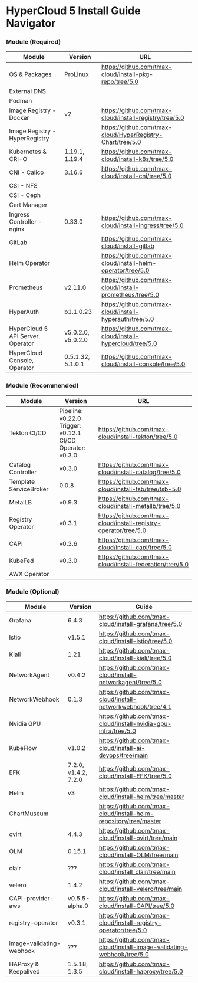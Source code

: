 # HyperCloud 5 Install Guide Navigator

### Module (Required)
| Module                            | Version                                                         | URL                                                              |
| --------------------------------- | --------------------------------------------------------------- | ---------------------------------------------------------------- |
| OS & Packages                     | ProLinux                                                        | https://github.com/tmax-cloud/install-pkg-repo/tree/5.0          |
| External DNS                      |                                                                 |                                                                  |
| Podman                            |                                                                 |                                                                  |
| Image Registry - Docker           | v2                                                              | https://github.com/tmax-cloud/install-registry/tree/5.0          |
| Image Registry - HyperRegistry    |                                                                 | https://github.com/tmax-cloud/HyperRegistry-Chart/tree/5.0       |
| Kubernetes & CRI-O                | 1.19.1, 1.19.4                                                  | https://github.com/tmax-cloud/install-k8s/tree/5.0               |
| CNI - Calico                      | 3.16.6                                                          | https://github.com/tmax-cloud/install-cni/tree/5.0               |
| CSI - NFS                         |                                                                 |                                                                  |
| CSI - Ceph                        |                                                                 |                                                                  |
| Cert Manager                      |                                                                 |                                                                  |
| Ingress Controller - nginx        | 0.33.0                                                          | https://github.com/tmax-cloud/install-ingress/tree/5.0           |
| GitLab                            |                                                                 | https://github.com/tmax-cloud/install-gitlab                     |
| Helm Operator                     |                                                                 | https://github.com/tmax-cloud/install-helm-operator/tree/5.0     |
| Prometheus                        | v2.11.0                                                         | https://github.com/tmax-cloud/install-prometheus/tree/5.0        |
| HyperAuth                         | b1.1.0.23                                                       | https://github.com/tmax-cloud/install-hyperauth/tree/5.0         |
| HyperCloud 5 API Server, Operator | v5.0.2.0, v5.0.2.0                                              | https://github.com/tmax-cloud/install-hypercloud/tree/5.0        |
| HyperCloud Console, Operator      | 0.5.1.32, 5.1.0.1                                               | https://github.com/tmax-cloud/install-console/tree/5.0           |

### Module (Recommended)
| Module                            | Version                                                         | URL                                                              |
| --------------------------------- | --------------------------------------------------------------- | ---------------------------------------------------------------- |
| Tekton CI/CD                      | Pipeline: v0.22.0<br>Trigger: v0.12.1<br>CI/CD Operator: v0.3.0 | https://github.com/tmax-cloud/install-tekton/tree/5.0            |
| Catalog Controller                | v0.3.0                                                          | https://github.com/tmax-cloud/install-catalog/tree/5.0           |
| Template ServiceBroker            | 0.0.8                                                           | https://github.com/tmax-cloud/install-tsb/tree/tsb-5.0           |
| MetalLB                           | v0.9.3                                                          | https://github.com/tmax-cloud/install-metallb/tree/5.0           |
| Registry Operator                 | v0.3.1                                                          | https://github.com/tmax-cloud/install-registry-operator/tree/5.0 |
| CAPI                              | v0.3.6                                                          | https://github.com/tmax-cloud/install-capi/tree/5.0              |
| KubeFed                           | v0.3.0                                                          | https://github.com/tmax-cloud/install-federation/tree/5.0        |
| AWX Operator                      |                                                                 |                                                                  |

### Module (Optional)
| Module                   | Version              | Guide                                                                   |
| ------------------------ | -------------------- | ----------------------------------------------------------------------- |
| Grafana                  | 6.4.3                | https://github.com/tmax-cloud/install-grafana/tree/5.0                  |
| Istio                    | v1.5.1               | https://github.com/tmax-cloud/install-istio/tree/5.0                    |
| Kiali                    | 1.21                 | https://github.com/tmax-cloud/install-kiali/tree/5.0                    |
| NetworkAgent             | v0.4.2               | https://github.com/tmax-cloud/install-networkagent/tree/5.0             |
| NetworkWebhook           | 0.1.3                | https://github.com/tmax-cloud/install-networkwebhook/tree/4.1           |
| Nvidia GPU               |                      | https://github.com/tmax-cloud/install-nvidia-gpu-infra/tree/5.0         |
| KubeFlow                 | v1.0.2               | https://github.com/tmax-cloud/install-ai-devops/tree/main               |
| EFK                      | 7.2.0, v1.4.2, 7.2.0 | https://github.com/tmax-cloud/install-EFK/tree/5.0                      |
| Helm                     | v3                   | https://github.com/tmax-cloud/install-helm/tree/master                  |
| ChartMuseum              |                      | https://github.com/tmax-cloud/install-helm-repository/tree/master       |
| ovirt                    | 4.4.3                | https://github.com/tmax-cloud/install-ovirt/tree/main                   |
| OLM                      | 0.15.1               | https://github.com/tmax-cloud/install-OLM/tree/main                     |
| clair                    | ???                  | https://github.com/tmax-cloud/install_clair/tree/main                   |
| velero                   | 1.4.2                | https://github.com/tmax-cloud/install-velero/tree/main                  |
| CAPI-provider-aws        | v0.5.5-alpha.0       | https://github.com/tmax-cloud/install-CAPI/tree/5.0                     |
| registry-operator        | v0.3.1               | https://github.com/tmax-cloud/install-registry-operator/tree/5.0        |
| image-validating-webhook | ???                  | https://github.com/tmax-cloud/install-image-validating-webhook/tree/5.0 |
| HAProxy & Keepalived     | 1.5.18, 1.3.5        | https://github.com/tmax-cloud/install-haproxy/tree/5.0 |
